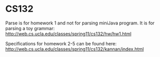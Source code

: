 # CS132

Parse is for homework 1 and not for parsing miniJava program. It is for parsing a toy grammar:
http://web.cs.ucla.edu/classes/spring11/cs132/hw/hw1.html

Specifications for homework 2-5 can be found here:
http://web.cs.ucla.edu/classes/spring11/cs132/kannan/index.html

